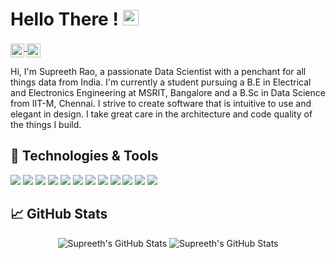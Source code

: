 # Hello There ! <img src="https://media.giphy.com/media/hvRJCLFzcasrR4ia7z/giphy.gif" width="25px">

<a href="https://www.kaggle.com/supreethrao">
  <img align="middle" alt="Supreeth's Kaggle" width="22px" src="https://storage.scolary.com/storage/file/public/71b68248-ba0a-4b26-b15f-0c77cdf341cd.svg" />
</a>
<a href="https://www.linkedin.com/in/supreeth-rao/">
  <img align="middle" alt="Supreeth's LinkedIN" width="22px" src="https://raw.githubusercontent.com/peterthehan/peterthehan/master/assets/linkedin.svg" />
</a>
  
  
Hi, I'm Supreeth Rao, a passionate Data Scientist with a penchant for all things data from India. I'm currently a student pursuing a B.E in Electrical and Electronics Engineering at MSRIT, Bangalore and a B.Sc in Data Science from IIT-M, Chennai. I strive to create software that is intuitive to use and elegant in design. I take great care in the architecture and code quality of the things I build.



## 🔧 Technologies & Tools

![](https://img.shields.io/badge/OS-MacOS-informational?style=flat&logo=macOS&&color=9566BF)
![](https://img.shields.io/badge/Editor-PyCharm-informational?style=flat&logo=PyCharm&color=9566BF)
![](https://img.shields.io/badge/Editor-Vim-informational?style=flat&logo=Vim&color=9566BF)
![](https://img.shields.io/badge/Code-Python-informational?style=flat&logo=python&color=9566BF)
![](https://img.shields.io/badge/Code-Java-informational?style=flat&logo=Java&color=9566BF)
![](https://img.shields.io/badge/Code-C-informational?style=flat&logo=C&color=9566BF)
![](https://img.shields.io/badge/Shell-Bash-informational?style=flat&logo=gnu-bash&color=9566BF)
![](https://img.shields.io/badge/Libraries-TensorFlow-informational?style=flat&logo=tensorflow&color=9566BF)
![](https://img.shields.io/badge/Libraries-JAX-informational?style=flat&logo=JAX&color=9566BF)
![](https://img.shields.io/badge/Libraries-FLAX-informational?style=flat&logo=FLAX&color=9566BF)
![](https://img.shields.io/badge/Libraries-OpenCV-informational?style=flat&logo=opencv&color=9566BF)
![](https://img.shields.io/badge/Tools-Docker-informational?style=flat&logo=docker&color=9566BF)

## :chart_with_upwards_trend: GitHub Stats
<p align="center">
  <img src="https://github-readme-stats.vercel.app/api/top-langs/?username=SupreethRao99&count_private=true&hide=issues&show_icons=true&theme=nightowl&layout=compact&langs_count=8" alt="Supreeth's GitHub Stats" /> 
  <img src="https://github-readme-stats.vercel.app/api/?username=SupreethRao99&count_private=true&hide=issues&show_icons=true&include_all_commits=true&theme=nightowl" alt="Supreeth's GitHub Stats " />
</p>



  
